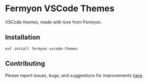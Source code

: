# Fermyon VSCode Themes

VSCode themes, made with love from Fermyon.

## Installation

```
ext install fermyon.vscode-themes
```

## Contributing

Please report issues, bugs, and suggestions for improvements [here](https://github.com/fermyon/vscode-themes/issues).
